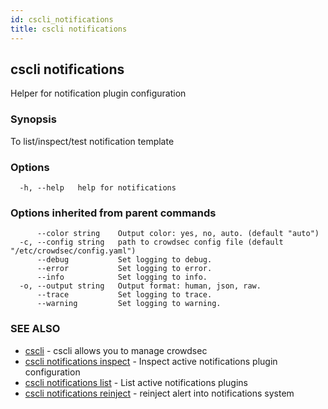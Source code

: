 ```yaml
---
id: cscli_notifications
title: cscli notifications
---
```

## cscli notifications

Helper for notification plugin configuration

### Synopsis

To list/inspect/test notification template

### Options

```
  -h, --help   help for notifications
```

### Options inherited from parent commands

```
      --color string    Output color: yes, no, auto. (default "auto")
  -c, --config string   path to crowdsec config file (default "/etc/crowdsec/config.yaml")
      --debug           Set logging to debug.
      --error           Set logging to error.
      --info            Set logging to info.
  -o, --output string   Output format: human, json, raw.
      --trace           Set logging to trace.
      --warning         Set logging to warning.
```

### SEE ALSO

* [cscli](/cscli/cscli.md)	 - cscli allows you to manage crowdsec
* [cscli notifications inspect](/cscli/cscli_notifications_inspect.md)	 - Inspect active notifications plugin configuration
* [cscli notifications list](/cscli/cscli_notifications_list.md)	 - List active notifications plugins
* [cscli notifications reinject](/cscli/cscli_notifications_reinject.md)	 - reinject alert into notifications system

